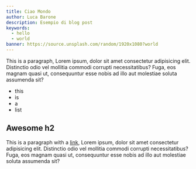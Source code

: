 ```yaml
---
title: Ciao Mondo
author: Luca Barone
description: Esempio di blog post
keywords:
  - hello
  - world
banner: https://source.unsplash.com/random/1920x1080?world
---
```


This is a paragraph, Lorem ipsum, dolor sit amet consectetur adipisicing elit. Distinctio odio vel mollitia commodi corrupti necessitatibus? Fuga, eos magnam quasi ut, consequuntur esse nobis ad illo aut molestiae soluta assumenda sit?

- this
- is
- a
- list

## Awesome h2

This is a paragraph with a [link](https://wanderio.com), Lorem ipsum, dolor sit amet consectetur adipisicing elit. Distinctio odio vel mollitia commodi corrupti necessitatibus? Fuga, eos magnam quasi ut, consequuntur esse nobis ad illo aut molestiae soluta assumenda sit?
